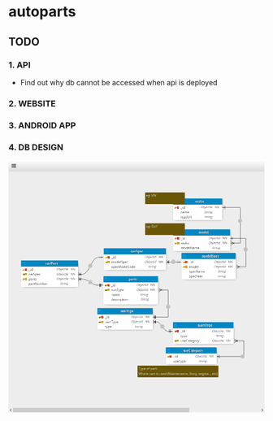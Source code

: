 # autoparts

## TODO
### 1. API
  - Find out why db cannot be accessed when api is deployed
  
  
### 2. WEBSITE
### 3. ANDROID APP

### 4. DB DESIGN
<img src="./dbdesign.png"/>
